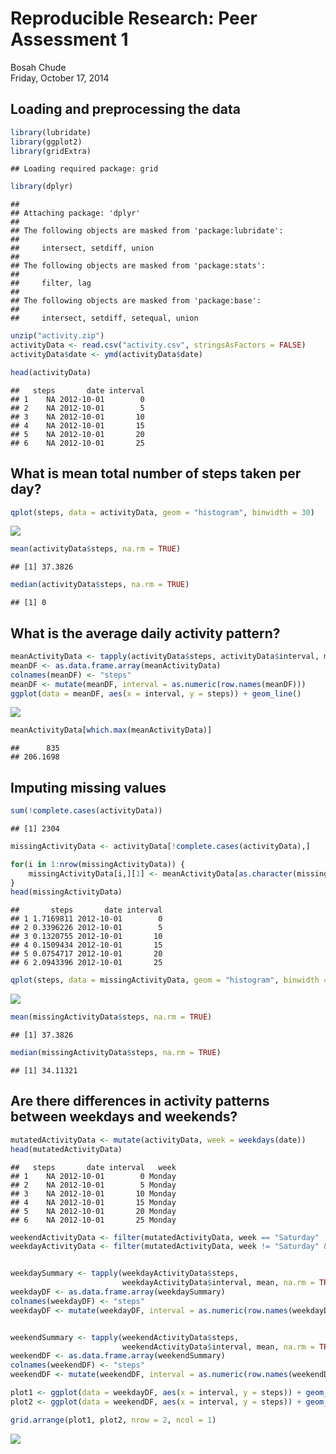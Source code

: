 # Reproducible Research: Peer Assessment 1
Bosah Chude  
Friday, October 17, 2014  


## Loading and preprocessing the data


```r
library(lubridate)
library(ggplot2)
library(gridExtra)
```

```
## Loading required package: grid
```

```r
library(dplyr)
```

```
## 
## Attaching package: 'dplyr'
## 
## The following objects are masked from 'package:lubridate':
## 
##     intersect, setdiff, union
## 
## The following objects are masked from 'package:stats':
## 
##     filter, lag
## 
## The following objects are masked from 'package:base':
## 
##     intersect, setdiff, setequal, union
```

```r
unzip("activity.zip")
activityData <- read.csv("activity.csv", stringsAsFactors = FALSE)
activityData$date <- ymd(activityData$date)

head(activityData)
```

```
##   steps       date interval
## 1    NA 2012-10-01        0
## 2    NA 2012-10-01        5
## 3    NA 2012-10-01       10
## 4    NA 2012-10-01       15
## 5    NA 2012-10-01       20
## 6    NA 2012-10-01       25
```

## What is mean total number of steps taken per day?

```r
qplot(steps, data = activityData, geom = "histogram", binwidth = 30)
```

![](./PA1_template_files/figure-html/unnamed-chunk-2-1.png) 

```r
mean(activityData$steps, na.rm = TRUE)
```

```
## [1] 37.3826
```

```r
median(activityData$steps, na.rm = TRUE)
```

```
## [1] 0
```

## What is the average daily activity pattern?

```r
meanActivityData <- tapply(activityData$steps, activityData$interval, mean, na.rm = TRUE)
meanDF <- as.data.frame.array(meanActivityData)
colnames(meanDF) <- "steps"
meanDF <- mutate(meanDF, interval = as.numeric(row.names(meanDF)))
ggplot(data = meanDF, aes(x = interval, y = steps)) + geom_line()
```

![](./PA1_template_files/figure-html/unnamed-chunk-3-1.png) 

```r
meanActivityData[which.max(meanActivityData)]
```

```
##      835 
## 206.1698
```

## Imputing missing values

```r
sum(!complete.cases(activityData))
```

```
## [1] 2304
```

```r
missingActivityData <- activityData[!complete.cases(activityData),]

for(i in 1:nrow(missingActivityData)) {
    missingActivityData[i,][1] <- meanActivityData[as.character(missingActivityData[i,][3])]    
}
head(missingActivityData)
```

```
##       steps       date interval
## 1 1.7169811 2012-10-01        0
## 2 0.3396226 2012-10-01        5
## 3 0.1320755 2012-10-01       10
## 4 0.1509434 2012-10-01       15
## 5 0.0754717 2012-10-01       20
## 6 2.0943396 2012-10-01       25
```

```r
qplot(steps, data = missingActivityData, geom = "histogram", binwidth = 10)
```

![](./PA1_template_files/figure-html/unnamed-chunk-4-1.png) 

```r
mean(missingActivityData$steps, na.rm = TRUE)
```

```
## [1] 37.3826
```

```r
median(missingActivityData$steps, na.rm = TRUE)
```

```
## [1] 34.11321
```

## Are there differences in activity patterns between weekdays and weekends?

```r
mutatedActivityData <- mutate(activityData, week = weekdays(date))
head(mutatedActivityData)
```

```
##   steps       date interval   week
## 1    NA 2012-10-01        0 Monday
## 2    NA 2012-10-01        5 Monday
## 3    NA 2012-10-01       10 Monday
## 4    NA 2012-10-01       15 Monday
## 5    NA 2012-10-01       20 Monday
## 6    NA 2012-10-01       25 Monday
```

```r
weekendActivityData <- filter(mutatedActivityData, week == "Saturday" | week == "Sunday" )
weekdayActivityData <- filter(mutatedActivityData, week != "Saturday" & week != "Sunday" )


weekdaySummary <- tapply(weekdayActivityData$steps, 
                         weekdayActivityData$interval, mean, na.rm = TRUE)
weekdayDF <- as.data.frame.array(weekdaySummary)
colnames(weekdayDF) <- "steps"
weekdayDF <- mutate(weekdayDF, interval = as.numeric(row.names(weekdayDF)))


weekendSummary <- tapply(weekendActivityData$steps, 
                         weekendActivityData$interval, mean, na.rm = TRUE)
weekendDF <- as.data.frame.array(weekendSummary)
colnames(weekendDF) <- "steps"
weekendDF <- mutate(weekendDF, interval = as.numeric(row.names(weekendDF)))

plot1 <- ggplot(data = weekdayDF, aes(x = interval, y = steps)) + geom_line()
plot2 <- ggplot(data = weekendDF, aes(x = interval, y = steps)) + geom_line()

grid.arrange(plot1, plot2, nrow = 2, ncol = 1)
```

![](./PA1_template_files/figure-html/unnamed-chunk-5-1.png) 




